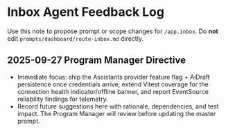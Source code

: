 # Inbox Agent Feedback Log

Use this note to propose prompt or scope changes for `/app.inbox`. Do **not** edit `prompts/dashboard/route-inbox.md` directly.

## 2025-09-27 Program Manager Directive
- Immediate focus: ship the Assistants provider feature flag + AiDraft persistence once credentials arrive, extend Vitest coverage for the connection health indicator/offline banner, and report EventSource reliability findings for telemetry.
- Record future suggestions here with rationale, dependencies, and test impact. The Program Manager will review before updating the master prompt.
